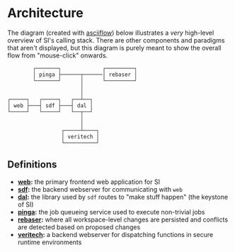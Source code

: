 # Architecture

The diagram (created with [asciiflow](https://asciiflow.com)) below illustrates a _very_ high-level overview of SI's calling stack.
There are other components and paradigms that aren't displayed, but this diagram is purely meant to show the overall flow from "mouse-click" onwards.

```
        ┌───────┐             ┌─────────┐
        │ pinga ├──────┬──────│ rebaser │
        └───────┘      │      └─────────┘
                       │
                       │
┌─────┐   ┌─────┐   ┌──┴──┐
│ web ├───┤ sdf ├───┤ dal │
└─────┘   └─────┘   └──┬──┘
                       │
                       │
                 ┌─────┴────┐
                 │ veritech │
                 └──────────┘
```

## Definitions

- **[web](../app/web/):** the primary frontend web application for SI
- **[sdf](../bin/sdf/):** the backend webserver for communicating with `web`
- **[dal](../lib/dal/):** the library used by `sdf` routes to "make stuff happen" (the keystone of SI)
- **[pinga](../bin/pinga/):** the job queueing service used to execute non-trivial jobs
- **[rebaser](../bin/rebaser/):** where all workspace-level changes are persisted and conflicts are detected based on proposed changes
- **[veritech](../bin/veritech/):** a backend webserver for dispatching functions in secure runtime environments